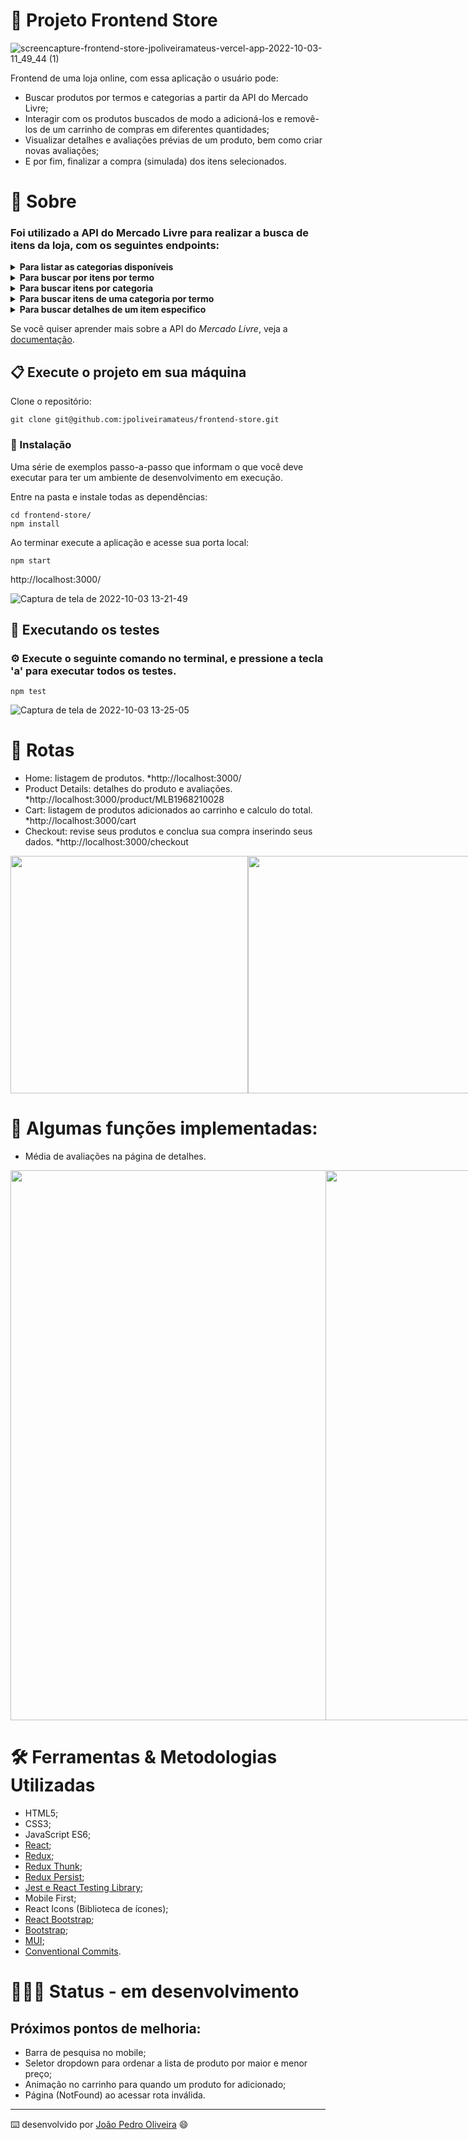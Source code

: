 #  🛒 Projeto Frontend Store

![screencapture-frontend-store-jpoliveiramateus-vercel-app-2022-10-03-11_49_44 (1)](https://user-images.githubusercontent.com/99822908/193607740-f6e6252f-82d6-4fb2-95bf-5cd8b3ee2f12.png)

Frontend de uma loja online, com essa aplicação o usuário pode:

- Buscar produtos por termos e categorias a partir da API do Mercado Livre;
- Interagir com os produtos buscados de modo a adicioná-los e removê-los de um carrinho de compras em diferentes quantidades;
- Visualizar detalhes e avaliações prévias de um produto, bem como criar novas avaliações;
- E por fim, finalizar a compra (simulada) dos itens selecionados.

# 📄 Sobre

### Foi utilizado a API do Mercado Livre para realizar a busca de itens da loja, com os seguintes endpoints:
  
<details>
  <summary><strong>Para listar as categorias disponíveis</strong></summary>
  </br>
  • Endpoint: https://api.mercadolibre.com/sites/MLB/categories
</details>

<details>
  <summary><strong>Para buscar por itens por termo</strong></summary>
  </br>
  • Parâmetro de busca $QUERY (este parâmetro deve ser substituído pelo valor do campo de busca)
  </br>
  • Endpoint: https://api.mercadolibre.com/sites/MLB/search?q=$QUERY
</details>

<details>
  <summary><strong>Para buscar itens por categoria</strong></summary>
  </br>
  • Parâmetro de busca $CATEGORY_ID (este parâmetro deve ser substituído pelo ID da categoria selecionada)
  </br>
  • Endpoint: https://api.mercadolibre.com/sites/MLB/search?category=$CATEGORY_ID
</details>

<details>
  <summary><strong>Para buscar itens de uma categoria por termo</strong></summary>
  </br>
  • Parâmetro de busca $QUERY (este parâmetro deve ser substituído pelo valor do campo de busca)
  </br>
  • Parâmetro de busca $CATEGORY_ID (este parâmetro deve ser substituído pelo ID da categoria selecionada)
  </br>
  • Endpoint: https://api.mercadolibre.com/sites/MLB/search?category=$CATEGORY_ID&q=$QUERY
</details>

<details>
  <summary><strong>Para buscar detalhes de um item especifico</strong></summary>
  </br>
  • Parâmetro de busca $PRODUCT_ID (este parâmetro deve ser substituído pelo valor do campo de busca)
  </br>
  • Endpoint: https://api.mercadolibre.com/items/$PRODUCT_ID
</details>
    
Se você quiser aprender mais sobre a API do _Mercado Livre_, veja a [documentação](https://developers.mercadolivre.com.br/pt_br/itens-e-buscas).

## 📋 Execute o projeto em sua máquina

Clone o repositório:

```
git clone git@github.com:jpoliveiramateus/frontend-store.git
```

### 🔧 Instalação

Uma série de exemplos passo-a-passo que informam o que você deve executar para ter um ambiente de desenvolvimento em execução.

Entre na pasta e instale todas as dependências:

```
cd frontend-store/
npm install
```

Ao terminar execute a aplicação e acesse sua porta local:

```
npm start
```
http://localhost:3000/

![Captura de tela de 2022-10-03 13-21-49](https://user-images.githubusercontent.com/99822908/193628731-bf4fb992-10c1-42a6-ba21-d2a9b19c45bc.png)

## 🧪 Executando os testes

### ⚙️ Execute o seguinte comando no terminal, e pressione a tecla 'a' para executar todos os testes.

```
npm test
```

![Captura de tela de 2022-10-03 13-25-05](https://user-images.githubusercontent.com/99822908/193629397-5f9cbaa3-4f79-493d-982d-7bb38c7c6aa8.png)

# 🔎 Rotas

- Home: listagem de produtos. *http://localhost:3000/
- Product Details: detalhes do produto e avaliações. *http://localhost:3000/product/MLB1968210028
- Cart: listagem de produtos adicionados ao carrinho e calculo do total. *http://localhost:3000/cart
- Checkout: revise seus produtos e conclua sua compra inserindo seus dados. *http://localhost:3000/checkout

<div style="display: flex">
   <img src="https://user-images.githubusercontent.com/99822908/193632004-d8daf9ce-8ffd-4d86-ac0a-9e9fafd2c879.png" height="380px"></img>
   <img src="https://user-images.githubusercontent.com/99822908/193632187-955e6538-8535-42b8-a021-887dc2a13e11.png" height="380px"></img>
   <img src="https://user-images.githubusercontent.com/99822908/193632451-30305f0f-c5e2-4242-9a7c-8c9070bb1eb3.png" height="380px"></img>
   <img src="https://user-images.githubusercontent.com/99822908/193632717-da43ed21-eaa5-4b4b-a762-b8050dd6768f.png" height="380px"></img>
</div>

# 🤹 Algumas funções implementadas:

- Média de avaliações na página de detalhes.

<div style="display: flex">
   <img src="https://user-images.githubusercontent.com/99822908/193635925-cd9f46f7-e0f2-4b6b-b47f-d4038bf8a4f7.png" width="880px"></img>
   <img src="https://user-images.githubusercontent.com/99822908/193635910-69e5e90a-57df-4eba-87d0-b34bf699829a.png" width="880px"></img>
</div>

# 🛠 Ferramentas & Metodologias Utilizadas

* HTML5;
* CSS3;
* JavaScript ES6;
* [React](https://pt-br.reactjs.org/);
* [Redux](https://redux.js.org/);
* [Redux Thunk](https://github.com/reduxjs/redux-thunk);
* [Redux Persist](https://github.com/rt2zz/redux-persist);
* [Jest e React Testing Library](https://testing-library.com/);
* Mobile First;
* React Icons (Biblioteca de ícones);
* [React Bootstrap](https://react-bootstrap.github.io/);
* [Bootstrap](https://getbootstrap.com/);
* [MUI](https://mui.com/pt/);
* [Conventional Commits](https://www.conventionalcommits.org/pt-br/v1.0.0/).

# 🧑🏻‍💻 Status - em desenvolvimento

## Próximos pontos de melhoria:

- Barra de pesquisa no mobile;
- Seletor dropdown para ordenar a lista de produto por maior e menor preço;
- Animação no carrinho para quando um produto for adicionado;
- Página (NotFound) ao acessar rota inválida.
---
⌨️ desenvolvido por [João Pedro Oliveira](https://www.linkedin.com/in/jpoliveira7/) 😄
